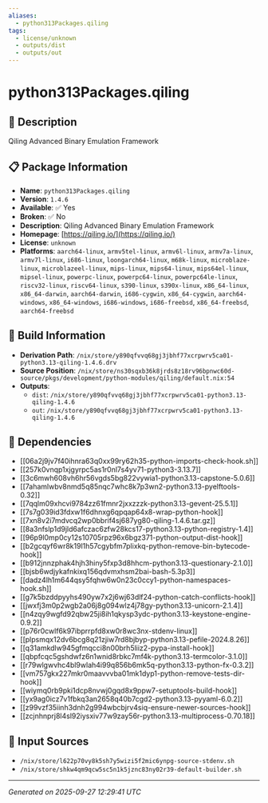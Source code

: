 ```yaml
---
aliases:
  - python313Packages.qiling
tags:
  - license/unknown
  - outputs/dist
  - outputs/out
---
```


# python313Packages.qiling

## 📝 Description

Qiling Advanced Binary Emulation Framework

## 📋 Package Information

- **Name**: `python313Packages.qiling`
- **Version**: `1.4.6`
- **Available**: ✅ Yes
- **Broken**: ✅ No
- **Description**: Qiling Advanced Binary Emulation Framework
- **Homepage**: [https://qiling.io/](https://qiling.io/)
- **License**: `unknown`
- **Platforms**: `aarch64-linux`, `armv5tel-linux`, `armv6l-linux`, `armv7a-linux`, `armv7l-linux`, `i686-linux`, `loongarch64-linux`, `m68k-linux`, `microblaze-linux`, `microblazeel-linux`, `mips-linux`, `mips64-linux`, `mips64el-linux`, `mipsel-linux`, `powerpc-linux`, `powerpc64-linux`, `powerpc64le-linux`, `riscv32-linux`, `riscv64-linux`, `s390-linux`, `s390x-linux`, `x86_64-linux`, `x86_64-darwin`, `aarch64-darwin`, `i686-cygwin`, `x86_64-cygwin`, `aarch64-windows`, `x86_64-windows`, `i686-windows`, `i686-freebsd`, `x86_64-freebsd`, `aarch64-freebsd`

## 🔧 Build Information

- **Derivation Path**: `/nix/store/y890qfvvq68gj3jbhf77xcrpwrv5ca01-python3.13-qiling-1.4.6.drv`
- **Source Position**: `/nix/store/ns30sqxb36k8jrds8z18rv96bpnwc60d-source/pkgs/development/python-modules/qiling/default.nix:54`
- **Outputs**:
  - `dist`:  `/nix/store/y890qfvvq68gj3jbhf77xcrpwrv5ca01-python3.13-qiling-1.4.6`
  - `out`:  `/nix/store/y890qfvvq68gj3jbhf77xcrpwrv5ca01-python3.13-qiling-1.4.6`

## 🔗 Dependencies

- [[06a2j9jv7f40ihnra63q0xx99ry62h35-python-imports-check-hook.sh]]
- [[257k0vnqp1xjgyrpc5as1r0nl7s4yv71-python3-3.13.7]]
- [[3c6mwh608vh6hr56vgds5bg822vywia1-python3.13-capstone-5.0.6]]
- [[7ahamlwbv8nmd5q85nqc7whc8k7p3wn2-python3.13-pyelftools-0.32]]
- [[7qqlm09xhcvi9784zz61fmnr2jxxzzzk-python3.13-gevent-25.5.1]]
- [[7s7g039id3fdxw1f6dhnxg6qpqap64x8-wrap-python-hook]]
- [[7xn8v2i7mdvcq2wp0bbrif4sj687yg80-qiling-1.4.6.tar.gz]]
- [[8a3nfslp1d9jld6afczac6zfw28kcs17-python3.13-python-registry-1.4]]
- [[96p9l0mp0cy12s10705rpz96x6bgz371-python-output-dist-hook]]
- [[b2gcqyf6wr8k19l1h57cgybfm7plixkq-python-remove-bin-bytecode-hook]]
- [[b912jnnzphak4hjh3hiny5fxp3d8hhcm-python3.13-questionary-2.1.0]]
- [[bjsb6wdjykafnkixq156qdvmxhsm2bai-bash-5.3p3]]
- [[dadz4lh1m644qsy5fqhw6w0n23c0ccy1-python-namespaces-hook.sh]]
- [[g7k5bzddpyyhs490yw7x2j6wj63dlf24-python-catch-conflicts-hook]]
- [[jwxfj3m0p2wgb2a06j8g094wlz4j78gy-python3.13-unicorn-2.1.4]]
- [[n4zqy9wgfd92qbw25ji8ih1qkysp3ydc-python3.13-keystone-engine-0.9.2]]
- [[p76r0cwlf6k97ibprrpfd8xw0r8wc3nx-stdenv-linux]]
- [[plpsmqx12dv6bcg8q21zjiw7rd8bjbyp-python3.13-pefile-2024.8.26]]
- [[q31amkdlw945gfmqcci8n00brh5liiz2-pypa-install-hook]]
- [[qbpfcqc5gshdwfz6n1wnid8rbkc7mf4k-python3.13-termcolor-3.1.0]]
- [[r79wlgwvhc4bl9wlah4i99q856b6mk5q-python3.13-python-fx-0.3.2]]
- [[vm757gkx227mkr0maavvvba01mk1dyp1-python-remove-tests-dir-hook]]
- [[wiymq0rb9pki1dcp8nvwj0gqd8x9ppw7-setuptools-build-hook]]
- [[yx9ag0icz7v1fbkq3an2658q40b7cgd2-python3.13-pyyaml-6.0.2]]
- [[z99vzf35iinh3dnh2g994wbcbjrv4siq-ensure-newer-sources-hook]]
- [[zcjnhnprj8l4sl92iysxiv77w9zay56r-python3.13-multiprocess-0.70.18]]

## 📁 Input Sources

- `/nix/store/l622p70vy8k5sh7y5wizi5f2mic6ynpg-source-stdenv.sh`
- `/nix/store/shkw4qm9qcw5sc5n1k5jznc83ny02r39-default-builder.sh`

---
*Generated on 2025-09-27 12:29:41 UTC*
